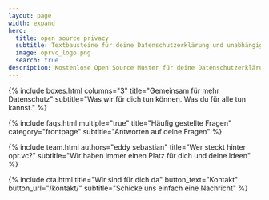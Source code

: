 ```yaml
---
layout: page
width: expand
hero:
  title: open source privacy
  subtitle: Textbausteine für deine Datenschutzerklärung und unabhängige Hintergrundinformationen
  image: oprvc_logo.png
  search: true
description: Kostenlose Open Source Muster für deine Datenschutzerklärung inkl. technischer und juristischer Hinweise.
---
```


{% include boxes.html columns="3" title="Gemeinsam für mehr Datenschutz" subtitle="Was wir für dich tun können. Was du für alle tun kannst." %}

<!---
{% include featured.html tag="featured" title="Popular Articles" subtitle="Selected featured articles to get you started fast in Jekyll" %}


{% include videos.html columns="2" title="Video Tutorials" subtitle="Watch screencasts to get you started fast with Jekyll" %}
--->

{% include faqs.html multiple="true" title="Häufig gestellte Fragen" category="frontpage" subtitle="Antworten auf deine Fragen" %}

{% include team.html authors="eddy sebastian" title="Wer steckt hinter opr.vc?" subtitle="Wir haben immer einen Platz für dich und deine Ideen" %}

{% include cta.html title="Wir sind für dich da" button_text="Kontakt" button_url="/kontakt/" subtitle="Schicke uns einfach eine Nachricht" %}
